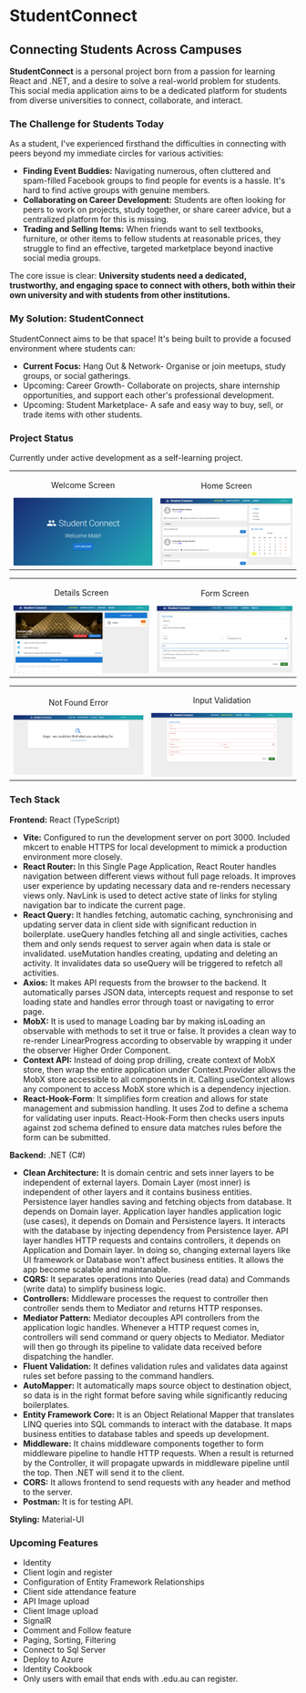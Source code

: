 # StudentConnect

## Connecting Students Across Campuses

**StudentConnect** is a personal project born from a passion for learning React and .NET, and a desire to solve a real-world problem for students. This social media application aims to be a dedicated platform for students from diverse universities to connect, collaborate, and interact.

### The Challenge for Students Today

As a student, I've experienced firsthand the difficulties in connecting with peers beyond my immediate circles for various activities:

*   **Finding Event Buddies:** Navigating numerous, often cluttered and spam-filled Facebook groups to find people for events is a hassle. It's hard to find active groups with genuine members.
*   **Collaborating on Career Development:** Students are often looking for peers to work on projects, study together, or share career advice, but a centralized platform for this is missing.
*   **Trading and Selling Items:** When friends want to sell textbooks, furniture, or other items to fellow students at reasonable prices, they struggle to find an effective, targeted marketplace beyond inactive social media groups.

The core issue is clear: **University students need a dedicated, trustworthy, and engaging space to connect with others, both within their own university and with students from other institutions.**

### My Solution: StudentConnect

StudentConnect aims to be that space! It's being built to provide a focused environment where students can:

*   **Current Focus:** Hang Out & Network- Organise or join meetups, study groups, or social gatherings.
*   Upcoming: Career Growth- Collaborate on projects, share internship opportunities, and support each other's professional development.
*   Upcoming: Student Marketplace- A safe and easy way to buy, sell, or trade items with other students.

### Project Status

Currently under active development as a self-learning project.

<table>
  <tr align="center">
    <td><p>Welcome Screen</p><img src="AppPics/Welcome.png" width="100%"></td>
    <td><p>Home Screen</p><img src="AppPics/Home.png" width="100%"></td>
  </tr>
</table>

<table>
  <tr align="center">
    <td><p>Details Screen</p><img src="AppPics/ActivityDetails.png" width="100%"></td>
    <td><p>Form Screen</p><img src="AppPics/ActivityForm.png" width="100%"></td>
  </tr>
</table>

<table>
  <tr align="center">
    <td><p>Not Found Error</p><img src="AppPics/NotFound.png" width="100%"></td>
    <td><p>Input Validation</p><img src="AppPics/InputValidation.png" width="100%"></td>
  </tr>
</table>

### Tech Stack

**Frontend:** React (TypeScript)
*   **Vite:** Configured to run the development server on port 3000. Included mkcert to enable HTTPS for local development to mimick a production environment more closely.
*   **React Router:** In this Single Page Application, React Router handles navigation between different views without full page reloads. It improves user experience by updating necessary data and re-renders necessary views only. NavLink is used to detect active state of links for styling navigation bar to indicate the current page.
*   **React Query:** It handles fetching, automatic caching, synchronising and updating server data in client side with significant reduction in boilerplate. useQuery handles fetching all and single activities, caches them and only sends request to server again when data is stale or invalidated. useMutation handles creating, updating and deleting an activity. It invalidates data so useQuery will be triggered to refetch all activities.
*   **Axios:** It makes API requests from the browser to the backend. It automatically parses JSON data, intercepts request and response to set loading state and handles error through toast or navigating to error page.
*   **MobX:** It is used to manage Loading bar by making isLoading an observable with methods to set it true or false. It provides a clean way to re-render LinearProgress according to observable by wrapping it under the observer Higher Order Component.
*   **Context API:** Instead of doing prop drilling, create context of MobX store, then wrap the entire application under Context.Provider allows the MobX store accessible to all components in it. Calling useContext allows any component to access MobX store which is a dependency injection.
*   **React-Hook-Form**: It simplifies form creation and allows for state management and submission handling. It uses Zod to define a schema for validating user inputs. React-Hook-Form then checks users inputs against zod schema defined to ensure data matches rules before the form can be submitted.


**Backend:** .NET (C#)
*   **Clean Architecture:** It is domain centric and sets inner layers to be independent of external layers. Domain Layer (most inner) is independent of other layers and it contains business entities. Persistence layer handles saving and fetching objects from database. It depends on Domain layer. Application layer handles application logic (use cases), it depends on Domain and Persistence layers. It interacts with the database by injecting dependency from Persistence layer.  API layer handles HTTP requests and contains controllers, it depends on Application and Domain layer. In doing so, changing external layers like UI framework or Database won't affect business entities. It allows the app become scalable and maintanable. 
*   **CQRS:** It separates operations into Queries (read data) and Commands (write data) to simplify business logic.
*   **Controllers:** Middleware processes the request to controller then controller sends them to Mediator and returns HTTP responses.
*   **Mediator Pattern:** Mediator decouples API controllers from the application logic handles. Whenever a HTTP request comes in, controllers will send command or query objects to Mediator. Mediator will then go through its pipeline to validate data received before dispatching the handler.
*   **Fluent Validation:** It defines validation rules and validates data against rules set before passing to the command handlers.
*   **AutoMapper:** It automatically maps source object to destination object, so data is in the right format before saving while significantly reducing boilerplates.
*   **Entity Framework Core:** It is an Object Relational Mapper that translates LINQ queries into SQL commands to interact with the database. It maps business entities to database tables and speeds up development.
*   **Middleware:** It chains middleware components together to form middleware pipeline to handle HTTP requests. When a result is returned by the Controller, it will propagate upwards in middleware pipeline until the top. Then .NET will send it to the client.
*   **CORS:** It allows frontend to send requests with any header and method to the server.
*   **Postman:** It is for testing API.


**Styling:** Material-UI
  
### Upcoming Features
- Identity
- Client login and register
- Configuration of Entity Framework Relationships
- Client side attendance feature
- API Image upload
- Client Image upload
- SignalR
- Comment and Follow feature
- Paging, Sorting, Filtering
- Connect to Sql Server
- Deploy to Azure
- Identity Cookbook
- Only users with email that ends with .edu.au can register.

